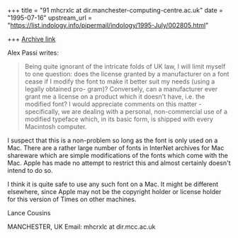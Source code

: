 +++
title = "91 mhcrxlc at dir.manchester-computing-centre.ac.uk"
date = "1995-07-16"
upstream_url = "https://list.indology.info/pipermail/indology/1995-July/002805.html"

+++
[Archive link](https://list.indology.info/pipermail/indology/1995-July/002805.html)

Alex Passi writes:

>Being quite ignorant of the intricate folds of UK law, I will limit myself to
>one question: does the license granted by a manufacturer on a font cease if I
>modify the font to make it better suit my needs (using a legally obtained pro-
>gram)? Conversely, can a manufacturer ever grant me a license on a product
>which
>it doesn't have, i.e. the modified font?
>I would appreciate comments on this matter - specifically, we are dealing with
>a personal, non-commercial use of a modified typeface which, in its basic form,
>is shipped with every Macintosh computer.

I suspect that this is a non-problem so long as the font is only used on a
Mac. There are a rather large number of fonts in InterNet archives for Mac
shareware which are simple modifications of the fonts which come with the
Mac. Apple has made no attempt to restrict this and almost certainly
doesn't intend to do so.

I think it is quite safe to use any such font on a Mac. It might be
different elsewhere, since Apple may not be the copyright holder or license
holder for this version of Times on other machines.

Lance Cousins

MANCHESTER, UK
Email: mhcrxlc at dir.mcc.ac.uk







